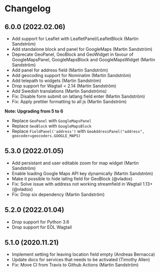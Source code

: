 # Changelog

## 6.0.0 (2022.02.06)

- Add support for Leaflet with LeafletPanel/LeafletBlock (Martin Sandström)
- Add standalone block and panel for GoogleMaps (Martin Sandström)
- Deprecate GeoPanel, GeoBlock and GeoWidget in favour of GoogleMapsPanel, GoogleMapsBlock and GoogleMapsWidget (Martin Sandström)
- Add panel for address field (Martin Sandström)
- Add geocoding support for Nominatim (Martin Sandström)
- Add telepath to widgets (Martin Sandström)
- Drop support for Wagtail < 2.14 (Martin Sandström)
- Add Swedish translations (Martin Sandströms)
- Fix: Disable form submit on latlang field enter (Martin Sandström)
- Fix: Apply prettier formatting to all js (Martin Sandström)

**Note: Upgrading from 5 to 6**

- Replace `GeoPanel` with `GoogleMapsPanel`
- Replace `GeoBlock` with `GoogleMapsBlock`
- Replace `FieldPanel('address')` with `GeoAddressPanel("address", geocoder=geocoders.GOOGLE_MAPS)`


## 5.3.0 (2022.01.05)

- Add persistant and user editable zoom for map widget (Martin Sandström)
- Enable loading Google Maps API key dynamically (Martin Sandström)
- Make it possible to hide latlng field for GeoBlock (@vladox)
- Fix: Solve issue with address not working streamfield in Wagtail 1.13+ (@vladox)
- Fix: Drop six dependency (Martin Sandström)


## 5.2.0 (2022.01.04)

- Drop support for Python 3.6
- Drop support for EOL Wagtail


## 5.1.0 (2020.11.21)

- Implement setting for leaving location field empty (Andreas Bernacca)
- Update docs for services that needs to be activated (Timothy Allen)
- Fix: Move CI from Travis to Github Actions (Martin Sandström)

